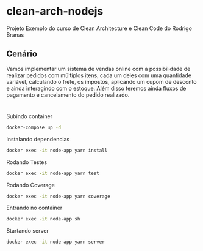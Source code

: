 # clean-arch-nodejs
Projeto Exemplo do curso de Clean Architecture e Clean Code do Rodrigo Branas

## Cenário

Vamos implementar um sistema de vendas online com a possibilidade de realizar pedidos com múltiplos itens, cada um deles com uma quantidade variável, calculando o frete, os impostos, aplicando um cupom de desconto e ainda interagindo com o estoque. Além disso teremos ainda fluxos de pagamento e cancelamento do pedido realizado.

# 
Subindo container
```sh
docker-compose up -d
```

Instalando dependencias
```sh
docker exec -it node-app yarn install
```
  
Rodando Testes
```sh
docker exec -it node-app yarn test
```

Rodando Coverage
```sh
docker exec -it node-app yarn coverage
```

Entrando no container
```sh
docker exec -it node-app sh
```

Startando server
```sh
docker exec -it node-app yarn server
```